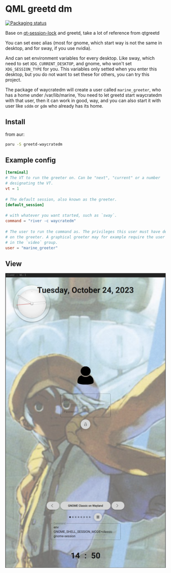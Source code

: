 # QML greetd dm

[![Packaging status](https://repology.org/badge/vertical-allrepos/greetd-waycratedm.svg)](https://repology.org/project/greetd-waycratedm/versions)

Base on [qt-session-lock](https://github.com/waycrate/qt-session-lock) and greetd, take a lot of reference from qtgreetd

You can set exec alias (most for gnome, which start way is not the same in desktop, and for sway, if you use nvidia).

And can set environment variables for every desktop. Like sway, which need to set `XDG_CURRENT_DESKTOP`, and gnome, who won't set `XDG_SESSION_TYPE` for you. This variables only setted when you enter this desktop, but you do not want to set these for others, you can try this project.

The package of waycratedm will create a user called `marine_greeter`, who has a home under /var/lib/marine, You need to let greetd start waycratedm with that user, then it can work in good, way, and you can also start it with user like `sddm` or `gdm` who already has its home.

## Install

from aur:

```bash
paru -S greetd-waycratedm
```


## Example config

```toml
[terminal]
# The VT to run the greeter on. Can be "next", "current" or a number
# designating the VT.
vt = 1

# The default session, also known as the greeter.
[default_session]

# with whatever you want started, such as `sway`.
command = "river -c waycratedm"

# The user to run the command as. The privileges this user must have depends
# on the greeter. A graphical greeter may for example require the user to be
# in the `video` group.
user = "marine_greeter"

```

## View
![show](./images/show.png)
